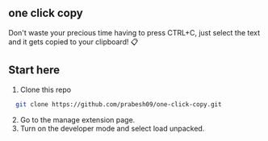 ## one click copy

Don't waste your precious time having to press CTRL+C, just select the text and it gets copied to your clipboard! 📋

## Start here

1. Clone this repo
```bash
  git clone https://github.com/prabesh09/one-click-copy.git
```

2. Go to the manage extension page.
3. Turn on the developer mode and select load unpacked.
